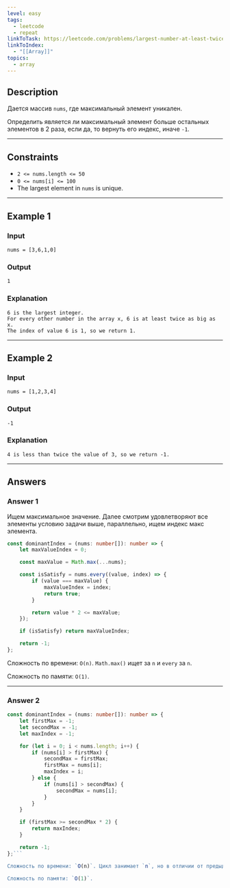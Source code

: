 ```yaml
---
level: easy
tags:
  - leetcode
  - repeat
linkToTask: https://leetcode.com/problems/largest-number-at-least-twice-of-others/description/
linkToIndex:
  - "[[Array]]"
topics:
  - array
---
```

## Description

Дается массив `nums`, где максимальный элемент уникален.

Определить является ли максимальный элемент больше остальных элементов в 2 раза, если да, то вернуть его индекс, иначе `-1`.

---
## Constraints

- `2 <= nums.length <= 50`
- `0 <= nums[i] <= 100`
- The largest element in `nums` is unique.

---
## Example 1

### Input

```
nums = [3,6,1,0]
```
### Output

```
1
```
### Explanation

```
6 is the largest integer.
For every other number in the array x, 6 is at least twice as big as x.
The index of value 6 is 1, so we return 1.
```

---
## Example 2

### Input

```
nums = [1,2,3,4]
```
### Output

```
-1
```
### Explanation

```
4 is less than twice the value of 3, so we return -1.
```

---
## Answers

### Answer 1

 Ищем максимальное значение. Далее смотрим удовлетворяют все элементы условию задачи выше, параллельно, ищем индекс макс элемента.

```typescript
const dominantIndex = (nums: number[]): number => {
    let maxValueIndex = 0;

    const maxValue = Math.max(...nums);

    const isSatisfy = nums.every((value, index) => {
        if (value === maxValue) {
            maxValueIndex = index;
            return true;
        }

        return value * 2 <= maxValue;
    });

    if (isSatisfy) return maxValueIndex;

    return -1;
};
```

Сложность по времени: `O(n)`. `Math.max()` ищет за `n` и `every` за `n`.

Сложность по памяти: `O(1)`.

---
### Answer 2

```typescript
const dominantIndex = (nums: number[]): number => {
    let firstMax = -1;
    let secondMax = -1;
    let maxIndex = -1;

    for (let i = 0; i < nums.length; i++) {
        if (nums[i] > firstMax) {
            secondMax = firstMax;
            firstMax = nums[i];
            maxIndex = i;
        } else {
            if (nums[i] > secondMax) {
                secondMax = nums[i];
            }
        }
    }

    if (firstMax >= secondMax * 2) {
        return maxIndex;
    }

    return -1;
};```

Сложность по времени: `O(n)`. Цикл занимает `n`, но в отличии от предыдущего решения он здесь один.

Сложность по памяти: `O(1)`.